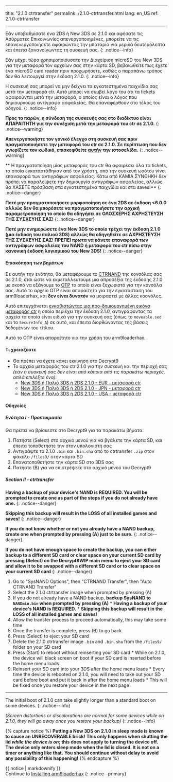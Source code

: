 * * *

title: "2.1.0 ctrtransfer" permalink: /2.1.0-ctrtransfer.html lang: en_US ref: 2.1.0-ctrtransfer

* * *

Εάν υποβαθμίσατε ένα 2DS ή New 3DS σε 2.1.0 και αφήσατε τις Ασύρματες Επικοινωνίες απενεργοποιημένες, μπορείτε να τις επανενεργοποιήσετε αφαιρώντας την μπαταρία για μερικά δευτερόλεπτα και έπειτα ξανανοίγωντας τη συσκευή σας. {: .notice--info}

Εάν μέχρι τώρα χρησιμοποιόυσατε την Διαχείριση microSD του New 3DS για την μεταφορά τον αρχείων σας στην κάρτα SD, βεβαιωθείτε πως έχετε ένα microSD card reader πριν προχωρήσετε, καθώς ο παραπάνω τρόπος δεν θα λειτουργεί στην έκδοση 2.1.0. {: .notice--info}

Η συσκευή σας μπορεί να μην δείχνει τα εγκατεστημένα παιχνίδια σας μετά την μεταφορά ctr. Αυτό μπορεί να συμβεί λόγο του ότι τα tickets αφαιρούνται μετά την μεταφορά, ο οποίος είναι ο λόγος που δημιουργούμε αντίγραφα ασφαλείας. Θα επαναφερθούν στο τέλος του οδηγού. {: .notice--info}

**Προς το παρών, η σύνδεση της συσκευής σας στο διαδίκτυο είναι ΑΠΑΡΑΙΤΗΤΗ για την συνέχιση μετά την μεταφορά του ctr σε 2.1.0.** {: .notice--warning}

**Απενεργοποιήστε τον γονικό έλεγχο στη συσκευή σας πριν πραγματοποιήσετε την μεταφορά του ctr σε 2.1.0. Σε περίπτωση που δεν γνωρίζετε τον κωδικό, επισκεφθείτε [αυτήν](https://mkey.salthax.org/) την ιστοσελίδα.** {: .notice--warning}

** Η πραγματοποίηση μίας μεταφοράς του ctr θα αφαιρέσει όλα τα tickets, τα οποία εγκαταστάθηκαν από τον χρήστη, από την συσκευή ωσότου γίνει επαναφορά των αντιγράφων ασφαλείας. Κάτω από ΚΑΜΙΑ ΣΥΝΘΗΚΗ δεν πρέπει να παραλείψετε την δημιουργία αντιγράφων ασφαλείας, αλλιώς θα ΧΑΣΕΤΕ πρόσβαση στα εγκατεστημένα παιχνίδια και στα saves!** {: .notice--danger}

**Ποτέ μην πραγματοποιήσετε μορφοποίηση σε ένα 2DS σε έκδοση <6.0.0 αλλιώς δεν θα μπορέσετε να πραγματοποιήσετε την αρχική παραμετροποίηση το οποίο θα οδηγήσει σε ΟΛΟΣΧΕΡΗΣ ΑΧΡΗΣΤΕΥΣΗ ΤΗΣ ΣΥΣΚΕΥΗΣ ΣΑΣ!** {: .notice--danger}

**Ποτέ μην ενημερώσετε ένα New 3DS το οποίο τρέχει την έκδοση 2.1.0 (μια έκδοση του παλιού 3DS) αλλιώς θα οδηγηθείτε σε ΑΧΡΗΣΤΕΥΣΗ ΤΗΣ ΣΥΣΚΕΥΗΣ ΣΑΣ! ΠΡΕΠΕΙ πρωτα να κάνετε επαναφορά των αντιγράφων ασφαλείας του NAND ή μεταφορά του ctr πίσω στην κανονική έκδοση λογισμικού του New 3DS!** {: .notice--danger}

#### Επισκόπηση των βημάτων

Σε αυτήν την ενότητα, θα μεταφέρουμε το [CTRNAND](https://www.3dbrew.org/wiki/Flash_Filesystem#CTR_partition) της κονσόλας σας σε 2.1.0, έτσι ώστε να εκμεταλλευτούμε μια απροσεξία της έκδοσης 2.1.0 με σκοπό να εξάγουμε το [OTP](otp-info) το οποίο είναι ξεχωριστό για την κονσόλα σας. Αυτό το αρχείο OTP είναι απαραίτητο για την εγκατάσταση του arm9loaderhax, και **δεν είναι δυνατόν** να μοιραστεί με άλλες κοσνόλες.

Αυτό επιτυγχάνεται [εγκαθιστώντας μια προ-δημιουργημένη εικόνα μεταφοράς ctr](https://www.reddit.com/r/3dshacks/comments/4zhe4a/) η οποία περιέχει την έκδοση 2.1.0, αντιγράφοντας τα αρχεία τα οποία είναι ειδικά για την συσκευή σας (όπως το `moveable.sed` και το `SecureInfo_A`) σε αυτό, και έπειτα διορθώνοντας της βάσεις δεδομένων του τίτλου.

Αυτό το OTP είναι απαραίτητο για την χρήση του arm9loaderhax.

#### Τι χρειάζεστε

* Θα πρέπει να έχετε κάνει εκκίνηση στο Decrypt9
* Το αρχείο μεταφοράς του ctr 2.1.0 για την συσκευή και την περιοχή σας  
    *(εάν η συσκευή σας δεν είναι από κάποια από τις παρακάτω περιοχές, απλά επιλέξτε ένα)*: 
    * [New 3DS ή Παλιό 3DS ή 2DS 2.1.0 - EUR - μεταφορά ctr](magnet:?xt=urn:btih:89acc9c1b488b8b38251de0ddf07975d6bd354a1&dn=2.1.0-4E%5Fctrtransfer%5Fo3ds.zip&tr=udp%3A%2F%2Ftracker.coppersurfer.tk%3A6969%2Fannounce&tr=udp%3A%2F%2Ftracker.opentrackr.org%3A1337%2Fannounce&tr=http%3A%2F%2Ftracker.opentrackr.org%3A1337%2Fannounce&tr=udp%3A%2F%2Fzer0day.ch%3A1337%2Fannounce&tr=udp%3A%2F%2Ftracker.leechers-paradise.org%3A6969%2Fannounce&tr=http%3A%2F%2Fexplodie.org%3A6969%2Fannounce&tr=udp%3A%2F%2Fexplodie.org%3A6969%2Fannounce&tr=udp%3A%2F%2F9.rarbg.com%3A2710%2Fannounce&tr=udp%3A%2F%2Fp4p.arenabg.com%3A1337%2Fannounce&tr=http%3A%2F%2Fp4p.arenabg.com%3A1337%2Fannounce&tr=udp%3A%2F%2Ftracker.aletorrenty.pl%3A2710%2Fannounce&tr=http%3A%2F%2Ftracker.aletorrenty.pl%3A2710%2Fannounce&tr=http%3A%2F%2Ftracker1.wasabii.com.tw%3A6969%2Fannounce&tr=http%3A%2F%2Ftracker.baravik.org%3A6970%2Fannounce&tr=http%3A%2F%2Ftracker.tfile.me%2Fannounce&tr=udp%3A%2F%2Ftorrent.gresille.org%3A80%2Fannounce&tr=http%3A%2F%2Ftorrent.gresille.org%2Fannounce&tr=udp%3A%2F%2Ftracker.yoshi210.com%3A6969%2Fannounce&tr=udp%3A%2F%2Ftracker.tiny-vps.com%3A6969%2Fannounce&tr=udp%3A%2F%2Ftracker.filetracker.pl%3A8089%2Fannounce) 
    * [New 3DS ή Παλιό 3DS ή 2DS 2.1.0 - JPN - μεταφορά ctr](magnet:?xt=urn:btih:3dbb9c9c85a33c6242f424dcbaebcacdd8a5912b&dn=2.1.0-4J%5Fctrtransfer%5Fo3ds.zip&tr=udp%3A%2F%2Ftracker.coppersurfer.tk%3A6969%2Fannounce&tr=udp%3A%2F%2Ftracker.opentrackr.org%3A1337%2Fannounce&tr=http%3A%2F%2Ftracker.opentrackr.org%3A1337%2Fannounce&tr=udp%3A%2F%2Fzer0day.ch%3A1337%2Fannounce&tr=udp%3A%2F%2Ftracker.leechers-paradise.org%3A6969%2Fannounce&tr=http%3A%2F%2Fexplodie.org%3A6969%2Fannounce&tr=udp%3A%2F%2Fexplodie.org%3A6969%2Fannounce&tr=udp%3A%2F%2F9.rarbg.com%3A2710%2Fannounce&tr=udp%3A%2F%2Fp4p.arenabg.com%3A1337%2Fannounce&tr=http%3A%2F%2Fp4p.arenabg.com%3A1337%2Fannounce&tr=udp%3A%2F%2Ftracker.aletorrenty.pl%3A2710%2Fannounce&tr=http%3A%2F%2Ftracker.aletorrenty.pl%3A2710%2Fannounce&tr=http%3A%2F%2Ftracker1.wasabii.com.tw%3A6969%2Fannounce&tr=http%3A%2F%2Ftracker.baravik.org%3A6970%2Fannounce&tr=http%3A%2F%2Ftracker.tfile.me%2Fannounce&tr=udp%3A%2F%2Ftorrent.gresille.org%3A80%2Fannounce&tr=http%3A%2F%2Ftorrent.gresille.org%2Fannounce&tr=udp%3A%2F%2Ftracker.yoshi210.com%3A6969%2Fannounce&tr=udp%3A%2F%2Ftracker.tiny-vps.com%3A6969%2Fannounce&tr=udp%3A%2F%2Ftracker.filetracker.pl%3A8089%2Fannounce) 
    * [New 3DS ή Παλιό 3DS ή 2DS 2.1.0 - USA - μεταφορά ctr](magnet:?xt=urn:btih:1609ce9ee7b0ed9b6dea0b3e7cca4fc52dad6ff4&dn=2.1.0-4U%5Fctrtransfer%5Fo3ds.zip&tr=udp%3A%2F%2Ftracker.coppersurfer.tk%3A6969%2Fannounce&tr=udp%3A%2F%2Ftracker.opentrackr.org%3A1337%2Fannounce&tr=http%3A%2F%2Ftracker.opentrackr.org%3A1337%2Fannounce&tr=udp%3A%2F%2Fzer0day.ch%3A1337%2Fannounce&tr=udp%3A%2F%2Ftracker.leechers-paradise.org%3A6969%2Fannounce&tr=http%3A%2F%2Fexplodie.org%3A6969%2Fannounce&tr=udp%3A%2F%2Fexplodie.org%3A6969%2Fannounce&tr=udp%3A%2F%2F9.rarbg.com%3A2710%2Fannounce&tr=udp%3A%2F%2Fp4p.arenabg.com%3A1337%2Fannounce&tr=http%3A%2F%2Fp4p.arenabg.com%3A1337%2Fannounce&tr=udp%3A%2F%2Ftracker.aletorrenty.pl%3A2710%2Fannounce&tr=http%3A%2F%2Ftracker.aletorrenty.pl%3A2710%2Fannounce&tr=http%3A%2F%2Ftracker1.wasabii.com.tw%3A6969%2Fannounce&tr=http%3A%2F%2Ftracker.baravik.org%3A6970%2Fannounce&tr=http%3A%2F%2Ftracker.tfile.me%2Fannounce&tr=udp%3A%2F%2Ftorrent.gresille.org%3A80%2Fannounce&tr=http%3A%2F%2Ftorrent.gresille.org%2Fannounce&tr=udp%3A%2F%2Ftracker.yoshi210.com%3A6969%2Fannounce&tr=udp%3A%2F%2Ftracker.tiny-vps.com%3A6969%2Fannounce&tr=udp%3A%2F%2Ftracker.filetracker.pl%3A8089%2Fannounce)

#### Οδηγείες

##### Ενότητα I - Προετοιμασία

Θα πρέπει να βρίσκεστε στο Decrypt9 για τα παρακάτω βήματα.

  1. Πατήστε (Select) στο αρχικό μενού για να βγάλετε την κάρτα SD, και έπειτα τοποθετήστε την στον υπολογιστή σας
  2. Αντιγράψτε το 2.1.0 `.bin` και `.bin.sha` από το ctrtransfer `.zip` στον φάκελο `/files9/` στην κάρτα SD
  3. Επανατοποθετήστε την κάρτα SD στο 3DS σας
  4. Πατήστε (Β) για να επιστρέψετε στο αρχικό μενού του Decrypt9

##### Section II - ctrtransfer

**Having a backup of *your* device's NAND is REQUIRED. You will be prompted to create one as part of the steps if you do not already have one.** {: .notice--danger}

**Skipping this backup will result in the LOSS of all installed games and saves!** {: .notice--danger}

**If you do not know whether or not you already have a NAND backup, create one when prompted by pressing (A) just to be sure.** {: .notice--danger}

**If you do not have enough space to create the backup, you can either backup to a different SD card or clear space on your current SD card by pressing (Select) on the Decrypt9WIP main menu to eject your SD card and allow it to be swapped with a different SD card or to clear space on your current SD card** {: .notice--danger}

  1. Go to "SysNAND Options", then "CTRNAND Transfer", then "Auto CTRNAND Transfer"
  2. Select the 2.1.0 ctrtransfer image when prompted by pressing (A)
  3. If you do not already have a NAND backup, **backup SysNAND to `NANDmin.bin` when prompted by pressing (A)** 
    * **Having a backup of *your* device's NAND is REQUIRED.**
    * **Skipping this backup will result in the LOSS of all installed games and saves!**
  4. Allow the transfer process to proceed automatically, this may take some time
  5. Once the transfer is complete, press (B) to go back
  6. Press (Select) to eject your SD card
  7. Delete the 2.1.0 ctrtransfer image `.bin` and `.bin.sha` from the `/files9/` folder on your SD card
  8. Press (Start) to reboot without reinserting your SD card 
    * While on 2.1.0, the device will black screen on boot if your SD card is inserted before the home menu loads
  9. Reinsert your SD card into your 3DS after the home menu loads 
    * Every time the device is rebooted on 2.1.0, you will need to take out your SD card before boot and put it back in after the home menu loads
    * This will be fixed once you restore your device in the next page

* * *

The initial boot of 2.1.0 can take slightly longer than a standard boot on some devices. {: .notice--info}

*(Screen distortions or discolorations are normal for some devices while on 2.1.0, they will go away once you restore your backup)* {: .notice--info}

{% capture notice %} **Putting a New 3DS on 2.1.0 in sleep mode is known to cause an UNRECOVERABLE brick!** **This only happens when shutting the lid *while the device is on*; this does not apply to turning the device off.** **The device only enters sleep mode when the lid is closed. It is not on a timer or anything like that.** **You should continue without delay to avoid any possibility of this happening!** {% endcapture %}<div class="notice--danger">{{ notice | markdownify }}</div>Continue to [Installing arm9loaderhax](installing-arm9loaderhax) {: .notice--primary}